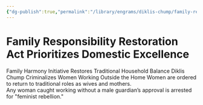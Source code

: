 ```yaml
---
{"dg-publish":true,"permalink":"/library/engrams/diklis-chump/family-responsibility-restoration-act-prioritizes-domestic-excellence/","tags":["DC/Women","DC/AS4"]}
---
```


# Family Responsibility Restoration Act Prioritizes Domestic Excellence
Family Harmony Initiative Restores Traditional Household Balance
Diklis Chump Criminalizes Women Working Outside the Home
	Women are ordered to return to traditional roles as wives and mothers.  
	Any woman caught working without a male guardian’s approval is arrested for "feminist rebellion."
